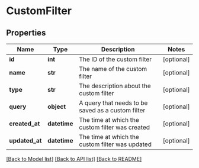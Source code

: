 # CustomFilter

## Properties
Name | Type | Description | Notes
------------ | ------------- | ------------- | -------------
**id** | **int** | The ID of the custom filter | [optional] 
**name** | **str** | The name of the custom filter | [optional] 
**type** | **str** | The description about the custom filter | [optional] 
**query** | **object** | A query that needs to be saved as a custom filter | [optional] 
**created_at** | **datetime** | The time at which the custom filter was created | [optional] 
**updated_at** | **datetime** | The time at which the custom filter was updated | [optional] 

[[Back to Model list]](../README.md#documentation-for-models) [[Back to API list]](../README.md#documentation-for-api-endpoints) [[Back to README]](../README.md)

